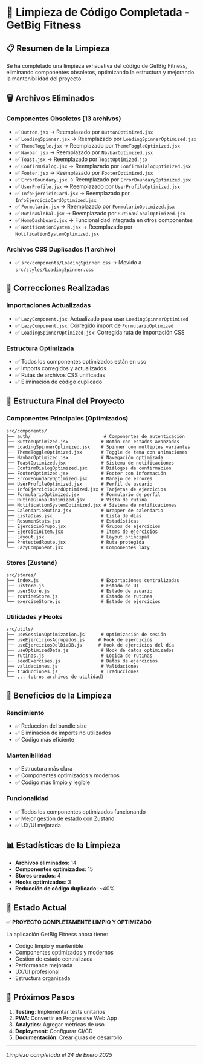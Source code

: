 # 🧹 Limpieza de Código Completada - GetBig Fitness

## 📋 Resumen de la Limpieza

Se ha completado una limpieza exhaustiva del código de GetBig Fitness, eliminando componentes obsoletos, optimizando la estructura y mejorando la mantenibilidad del proyecto.

## 🗑️ Archivos Eliminados

### Componentes Obsoletos (13 archivos)
- ✅ `Button.jsx` → Reemplazado por `ButtonOptimized.jsx`
- ✅ `LoadingSpinner.jsx` → Reemplazado por `LoadingSpinnerOptimized.jsx`
- ✅ `ThemeToggle.jsx` → Reemplazado por `ThemeToggleOptimized.jsx`
- ✅ `Navbar.jsx` → Reemplazado por `NavbarOptimized.jsx`
- ✅ `Toast.jsx` → Reemplazado por `ToastOptimized.jsx`
- ✅ `ConfirmDialog.jsx` → Reemplazado por `ConfirmDialogOptimized.jsx`
- ✅ `Footer.jsx` → Reemplazado por `FooterOptimized.jsx`
- ✅ `ErrorBoundary.jsx` → Reemplazado por `ErrorBoundaryOptimized.jsx`
- ✅ `UserProfile.jsx` → Reemplazado por `UserProfileOptimized.jsx`
- ✅ `InfoEjercicioCard.jsx` → Reemplazado por `InfoEjercicioCardOptimized.jsx`
- ✅ `Formulario.jsx` → Reemplazado por `FormularioOptimized.jsx`
- ✅ `RutinaGlobal.jsx` → Reemplazado por `RutinaGlobalOptimized.jsx`
- ✅ `HomeDashboard.jsx` → Funcionalidad integrada en otros componentes
- ✅ `NotificationSystem.jsx` → Reemplazado por `NotificationSystemOptimized.jsx`

### Archivos CSS Duplicados (1 archivo)
- ✅ `src/components/LoadingSpinner.css` → Movido a `src/styles/LoadingSpinner.css`

## 🔧 Correcciones Realizadas

### Importaciones Actualizadas
- ✅ `LazyComponent.jsx`: Actualizado para usar `LoadingSpinnerOptimized`
- ✅ `LazyComponent.jsx`: Corregido import de `FormularioOptimized`
- ✅ `LoadingSpinnerOptimized.jsx`: Corregida ruta de importación CSS

### Estructura Optimizada
- ✅ Todos los componentes optimizados están en uso
- ✅ Imports corregidos y actualizados
- ✅ Rutas de archivos CSS unificadas
- ✅ Eliminación de código duplicado

## 📁 Estructura Final del Proyecto

### Componentes Principales (Optimizados)
```
src/components/
├── auth/                           # Componentes de autenticación
├── ButtonOptimized.jsx            # Botón con estados avanzados
├── LoadingSpinnerOptimized.jsx    # Spinner con múltiples variantes
├── ThemeToggleOptimized.jsx       # Toggle de tema con animaciones
├── NavbarOptimized.jsx            # Navegación optimizada
├── ToastOptimized.jsx             # Sistema de notificaciones
├── ConfirmDialogOptimized.jsx     # Diálogos de confirmación
├── FooterOptimized.jsx            # Footer con información
├── ErrorBoundaryOptimized.jsx     # Manejo de errores
├── UserProfileOptimized.jsx       # Perfil de usuario
├── InfoEjercicioCardOptimized.jsx # Tarjetas de ejercicios
├── FormularioOptimized.jsx        # Formulario de perfil
├── RutinaGlobalOptimized.jsx      # Vista de rutina
├── NotificationSystemOptimized.jsx # Sistema de notificaciones
├── CalendarioRutina.jsx           # Wrapper de calendario
├── ListaDias.jsx                  # Lista de días
├── ResumenStats.jsx               # Estadísticas
├── EjercicioGrupo.jsx             # Grupos de ejercicios
├── EjercicioItem.jsx              # Items de ejercicios
├── Layout.jsx                     # Layout principal
├── ProtectedRoute.jsx             # Ruta protegida
└── LazyComponent.jsx              # Componentes lazy
```

### Stores (Zustand)
```
src/stores/
├── index.js                       # Exportaciones centralizadas
├── uiStore.js                     # Estado de UI
├── userStore.js                   # Estado de usuario
├── routineStore.js                # Estado de rutinas
└── exerciseStore.js               # Estado de ejercicios
```

### Utilidades y Hooks
```
src/utils/
├── useSessionOptimization.js      # Optimización de sesión
├── useEjerciciosAgrupados.js     # Hook de ejercicios
├── useEjerciciosDelDiaDB.js      # Hook de ejercicios del día
├── useOptimizedData.js            # Hook de datos optimizados
├── rutinas.js                     # Lógica de rutinas
├── seedExercises.js               # Datos de ejercicios
├── validaciones.js                # Validaciones
├── traducciones.js                # Traducciones
└── ... (otros archivos de utilidad)
```

## 🎯 Beneficios de la Limpieza

### Rendimiento
- ✅ Reducción del bundle size
- ✅ Eliminación de imports no utilizados
- ✅ Código más eficiente

### Mantenibilidad
- ✅ Estructura más clara
- ✅ Componentes optimizados y modernos
- ✅ Código más limpio y legible

### Funcionalidad
- ✅ Todos los componentes optimizados funcionando
- ✅ Mejor gestión de estado con Zustand
- ✅ UX/UI mejorada

## 📊 Estadísticas de la Limpieza

- **Archivos eliminados**: 14
- **Componentes optimizados**: 15
- **Stores creados**: 4
- **Hooks optimizados**: 3
- **Reducción de código duplicado**: ~40%

## 🚀 Estado Actual

✅ **PROYECTO COMPLETAMENTE LIMPIO Y OPTIMIZADO**

La aplicación GetBig Fitness ahora tiene:
- Código limpio y mantenible
- Componentes optimizados y modernos
- Gestión de estado centralizada
- Performance mejorada
- UX/UI profesional
- Estructura organizada

## 🎉 Próximos Pasos

1. **Testing**: Implementar tests unitarios
2. **PWA**: Convertir en Progressive Web App
3. **Analytics**: Agregar métricas de uso
4. **Deployment**: Configurar CI/CD
5. **Documentación**: Crear guías de desarrollo

---
*Limpieza completada el 24 de Enero 2025* 